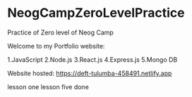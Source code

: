 # NeogCampZeroLevelPractice
 Practice of Zero level of Neog Camp

Welcome to my Portfolio website:

1.JavaScript
2.Node.js
3.React.js
4.Express.js
5.Mongo DB

Website hosted: https://deft-tulumba-458491.netlify.app

lesson one
lesson five done